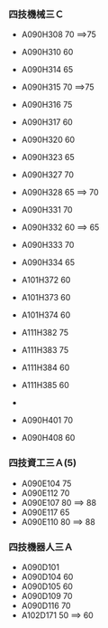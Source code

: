 ### 四技機械三Ｃ
- A090H308   70  ==>75
- A090H310   60
- A090H314   65
- A090H315   70  ==>75
- A090H316   75
- A090H317   60
- A090H320   60
- A090H323   65
- A090H327   70
- A090H328   65  ==> 70 
- A090H331   70
- A090H332   60  ==> 65
- A090H333   70
- A090H334   65

- A101H372   60
- A101H373   60
- A101H374   60
- A111H382   75
- A111H383   75
- A111H384   60
- A111H385   60
- 
- A090H401   70
- A090H408   60

### 四技資工三Ａ(5)
- A090E104  75
- A090E112  70
- A090E107  80 ==> 88
- A090E117  65
- A090E110  80  ==> 88

### 四技機器人三Ａ
- A090D101 
- A090D104  60
- A090D105  60
- A090D109  70
- A090D116  70
- A102D171  50  ==> 60
